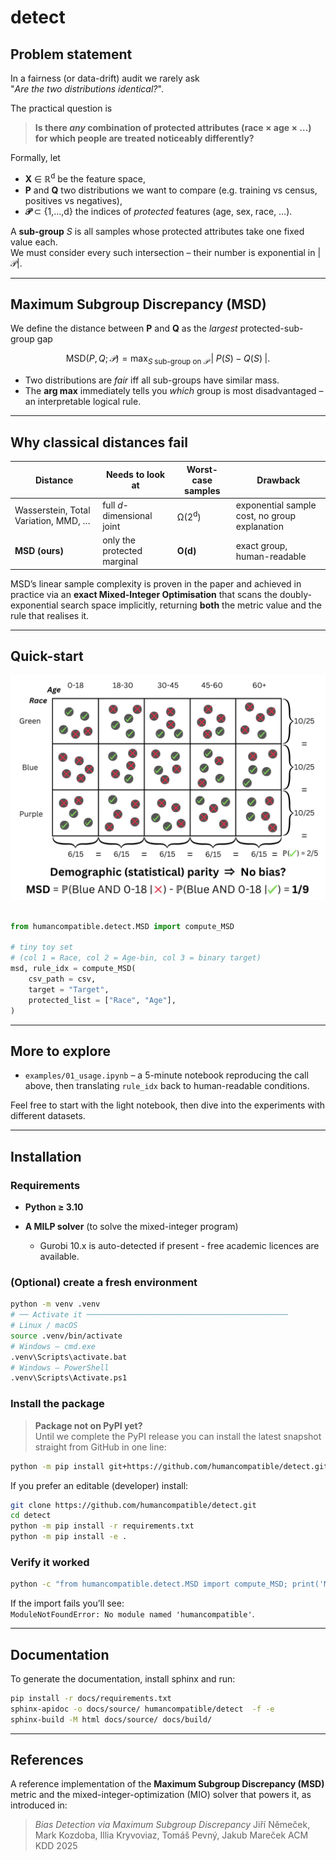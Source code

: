 # detect

## Problem statement

In a fairness (or data-drift) audit we rarely ask  
"*Are the two distributions identical?*".  

The practical question is

> **Is there *any* combination of protected attributes (race × age × …) for which people are treated noticeably differently?**

Formally, let  

* **X** ∈ ℝ<sup>d</sup> be the feature space,  
* **P** and **Q** two distributions we want to compare (e.g. training vs census, positives vs negatives),  
* **𝒫** ⊂ {1,…,d} the indices of *protected* features (age, sex, race, …).

A **sub-group** *S* is all samples whose protected attributes take one fixed value each.  
We must consider every such intersection – their number is exponential in |𝒫|.

---

## Maximum Subgroup Discrepancy (MSD)

We define the distance between **P** and **Q** as the *largest* protected-sub-group gap  

```math

\text{MSD}(P,Q;\,𝒫)=
\max_{S\;\text{sub-group on }𝒫}\;
\bigl|\;P(S)-Q(S)\;\bigr|.

```


* Two distributions are *fair* iff all sub-groups have similar mass.  
* The **arg max** immediately tells you *which* group is most disadvantaged – an interpretable logical rule.

---

## Why classical distances fail

| Distance | Needs to look at | Worst-case samples | Drawback |
|----------|-----------------|--------------------|----------|
| Wasserstein, Total Variation, MMD, … | full *d*-dimensional joint | Ω(2<sup>d</sup>) | exponential sample cost, no group explanation |
| **MSD (ours)** | only the protected marginal | **O(d)** | exact group, human-readable |

MSD’s linear sample complexity is proven in the paper and achieved in practice via an **exact Mixed-Integer Optimisation** that scans the doubly-exponential search space implicitly, returning **both** the metric value and the rule that realises it.

---

## Quick-start

<div align="center">
  <img src="images/motivation_MSD.png" alt="Motivating example" width="550"/>
</div>
<br>


```python
from humancompatible.detect.MSD import compute_MSD

# tiny toy set 
# (col 1 = Race, col 2 = Age-bin, col 3 = binary target) 
msd, rule_idx = compute_MSD(
    csv_path = csv,
    target = "Target",
    protected_list = ["Race", "Age"],
)
```

---

## More to explore
- `examples/01_usage.ipynb` – a 5-minute notebook reproducing the call above,
then translating `rule_idx` back to human-readable conditions.

Feel free to start with the light notebook, then dive into the experiments with different datasets.

---

## Installation

### Requirements
- **Python ≥ 3.10**  

- **A MILP solver** (to solve the mixed-integer program)  
  * Gurobi 10.x is auto-detected if present - free academic licences are available.


### (Optional) create a fresh environment
```bash
python -m venv .venv
# ── Activate it ─────────────────────────────────────────────
# Linux / macOS
source .venv/bin/activate
# Windows – cmd.exe
.venv\Scripts\activate.bat
# Windows – PowerShell
.venv\Scripts\Activate.ps1
```

### Install the package

> **Package not on PyPI yet?**  
> Until we complete the PyPI release you can install the latest snapshot
> straight from GitHub in one line:

```bash
python -m pip install git+https://github.com/humancompatible/detect.git
```

If you prefer an editable (developer) install:

```bash
git clone https://github.com/humancompatible/detect.git
cd detect
python -m pip install -r requirements.txt
python -m pip install -e .
```

### Verify it worked
```bash
python -c "from humancompatible.detect.MSD import compute_MSD; print('MSD imported OK')"
```

If the import fails you’ll see: <br>
`ModuleNotFoundError: No module named 'humancompatible'`.

---

## Documentation

To generate the documentation, install sphinx and run:

```bash
pip install -r docs/requirements.txt
sphinx-apidoc -o docs/source/ humancompatible/detect  -f -e
sphinx-build -M html docs/source/ docs/build/
```

---

## References

A reference implementation of the **Maximum Subgroup Discrepancy (MSD)** metric and the mixed-integer-optimization (MIO) solver that powers it, as introduced in:

> _Bias Detection via Maximum Subgroup Discrepancy_
> Jiří Němeček, Mark Kozdoba, Illia Kryvoviaz, Tomáš Pevný, Jakub Mareček
> ACM KDD 2025
